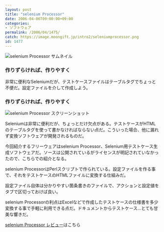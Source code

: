 ```yaml
---
layout: post
title: "selenium Processor"
date: 2006-04-06T09:00:00+09:00
categories:
- ソフトウェア
permalink: /2006/04/1475/
catch: https://image.moongift.jp/intro2/seleniumprocessor.png
id: 1477
---
```

 ![selenium Processor サムネイル](https://image.moongift.jp/intro2/seleniumprocessor.t.png "selenium Processor サムネイル")
  

### 作りずらければ、作りやすく
  
非常に便利なSeleniumだが、テストケースファイルはテーブルタグでちょっと不便だ。設定ファイルを介して作成しよう。  
<!--more-->  

### 作りずらければ、作りやすく
  

![selenium Processor スクリーンショット](https://image.moongift.jp/intro2/seleniumprocessor.png "selenium Processor スクリーンショット")

  

Seleniumは非常に便利だが、ちょっとだけ欠点がある。テストケースがHTMLのテーブルタグを使って書かなければならない点だ。こういった場合、他に漏れず変換ソフトウェアが開発されるものだ。

  

今回紹介するフリーウェアはselenium Processor、Selenium用テストケース生成ソフトウェアだ。ソースは公開されているがライセンスが明記されていなかったので、こちらでの紹介となる。

  

selenium ProcessorはPerlスクリプトで作られている。設定ファイルを作る事で、それをテストケースのHTMLファイルに変換する仕組みだ。

  

設定ファイル自体は分かりやすい箇条書きのファイルで、アクションと設定値をタブで区切っておけば良い。

  

selenium Processorの利点はExcelなどで作成したテストケースの仕様書を多少変換する事で手軽に利用できる点だ。ドキュメントからテストケース…とても甘美な響きだ。

  

[selenium Processor レビュー](http://fw.moongift.jp/review/i-1479.html)はこちら

